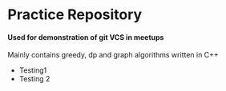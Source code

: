 # Practice Repository

#### Used for demonstration of git VCS in meetups

Mainly contains greedy, dp and graph algorithms written in C++

- Testing1
- Testing 2